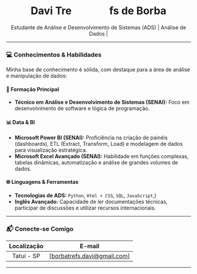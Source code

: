 
<div align="center">
  <h1>Davi Treㅤㅤㅤㅤ­­fs de Borba</h1>
  <p>Estudante de Análise e Desenvolvimento de Sistemas (ADS) | Análise de Dados |</p>
</div>


---
### 💻 Conhecimentos & Habilidades

Minha base de conhecimento é sólida, com destaque para a área de análise e manipulação de dados:

#### **🚀 Formação Principal**

* **Técnico em Análise e Desenvolvimento de Sistemas (SENAI):** Foco em desenvolvimento de software e lógica de programação.

#### **📊 Data & BI**

* **Microsoft Power BI (SENAI):** Proficiência na criação de painéis (dashboards), ETL (Extract, Transform, Load) e modelagem de dados para visualização estratégica.
* **Microsoft Excel Avançado (SENAI):** Habilidade em funções complexas, tabelas dinâmicas, automatização e análise de grandes volumes de dados.

#### **🌐 Linguagens & Ferramentas**

* **Tecnologias de ADS:** `Python`, `Html + CSS`, `SQL`, `JavaScript`,)
* **Inglês Avançado:** Capacidade de ler documentações técnicas, participar de discussões e utilizar recursos internacionais.

---

### 📬 Conecte-se Comigo

| **Localização** | **E-mail** |
| :---: | :---: |
| Tatuí - SP | [borbatrefs.davi@gmail.com]


---
<div align="center">
    </div>
